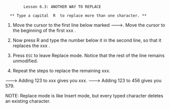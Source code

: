 		    Lesson 6.3: ANOTHER WAY TO REPLACE

      ** Type a capital  R  to replace more than one character. **

  1. Move the cursor to the first line below marked --->.  Move the cursor to the beginning of the first  xxx .

  2. Now press R and type the number below it in the second line, so that it replaces the xxx .

  3. Press `ESC` to leave Replace mode. Notice that the rest of the line
     remains unmodified.

  4. Repeat the steps to replace the remaining xxx.

---> Adding 123 to xxx gives you xxx.
---> Adding 123 to 456 gives you 579.

NOTE:  Replace mode is like Insert mode, but every typed character deletes an
       existing character.